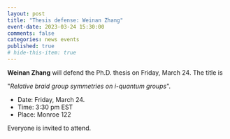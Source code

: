 ```yaml
---
layout: post
title: "Thesis defense: Weinan Zhang"
event-date: 2023-03-24 15:30:00
comments: false
categories: news events
published: true
# hide-this-item: true
---
```


**Weinan Zhang** will defend the Ph.D. thesis on Friday, March 24.
The title is

"_Relative braid group symmetries on i-quantum groups_".

- Date: Friday, March 24.
- Time: 3:30 pm EST
- Place: Monroe 122

Everyone is invited to attend.
